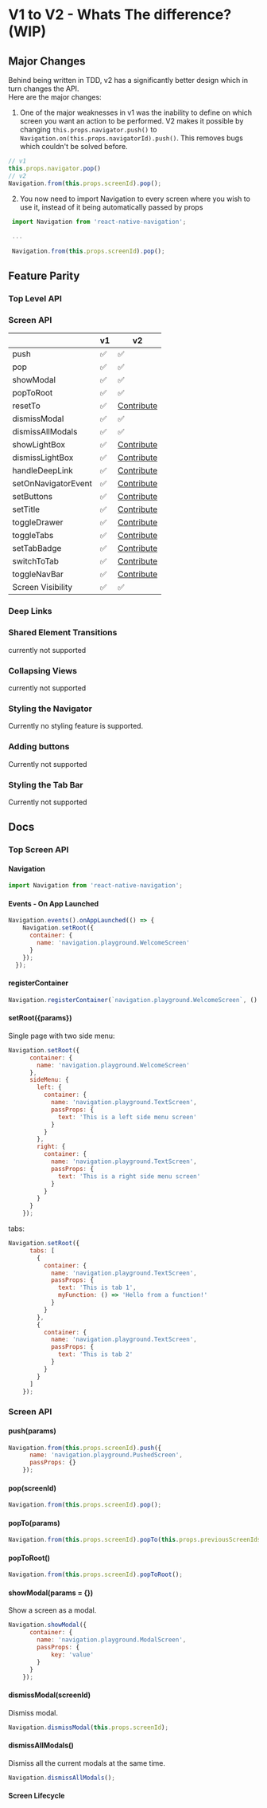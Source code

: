 # V1 to V2 - Whats The difference? (WIP)

## Major Changes
Behind being written in TDD, v2 has a significantly better design which in turn changes the API. <br>
Here are the major changes: 


1) One of the major weaknesses in v1 was the inability to define on which screen you want an action to be performed.
  V2 makes it possible by changing `this.props.navigator.push()` to `Navigation.on(this.props.navigatorId).push()`.
  This removes bugs which couldn't be solved before. 
 ```js
 // v1
 this.props.navigator.pop()
 // v2
 Navigation.from(this.props.screenId).pop();
```

2) You now need to import Navigation to every screen where you wish to use it, instead of it being automatically passed by props
```js
 import Navigation from 'react-native-navigation';
 
 ...
 
 Navigation.from(this.props.screenId).pop();
```




## Feature Parity 
### Top Level API

### Screen API

|                     | v1     | v2         |
|---------------------|--------|------------|
| push                |  ✅     |   ✅       |
| pop                 |  ✅     |  ✅         |
| showModal           |  ✅     |  ✅   |
| popToRoot           |   ✅     |   ✅         |
| resetTo             |   ✅     |    [Contribute](CONTRIBUTING.md)      |
| dismissModal        |   ✅     |     ✅       |
| dismissAllModals    |   ✅     |      ✅      |
| showLightBox        |   ✅     |      [Contribute](CONTRIBUTING.md)      |
| dismissLightBox     |   ✅     |       [Contribute](CONTRIBUTING.md)       |
| handleDeepLink      |   ✅     |       [Contribute](CONTRIBUTING.md)       |
| setOnNavigatorEvent |   ✅     |       [Contribute](CONTRIBUTING.md)       |
| setButtons          |   ✅     |         [Contribute](CONTRIBUTING.md)     |
| setTitle            |   ✅     |         [Contribute](CONTRIBUTING.md)     |
| toggleDrawer        |   ✅     |        [Contribute](CONTRIBUTING.md)   |
| toggleTabs          |   ✅     |        [Contribute](CONTRIBUTING.md)     |
| setTabBadge         |    ✅    |       [Contribute](CONTRIBUTING.md)     |
| switchToTab         |    ✅    |        [Contribute](CONTRIBUTING.md)    |
| toggleNavBar        |   ✅     |      [Contribute](CONTRIBUTING.md)      |
| Screen Visibility   |   ✅     |       ✅     |

### Deep Links

### Shared Element Transitions

currently not supported

### Collapsing Views

currently not supported

### Styling the Navigator 

Currently no styling feature is supported.

### Adding buttons 

Currently not supported 

### Styling the Tab Bar

Currently not supported
## Docs

### Top Screen API

#### Navigation
```js
import Navigation from 'react-native-navigation';
```
#### Events - On App Launched
```js
Navigation.events().onAppLaunched(() => {
    Navigation.setRoot({
      container: {
        name: 'navigation.playground.WelcomeScreen'
      }
    });
  });
```

#### registerContainer
```js
Navigation.registerContainer(`navigation.playground.WelcomeScreen`, () => WelcomeScreen);
```
#### setRoot({params})
Single page with two side menu: 
```js
Navigation.setRoot({
      container: {
        name: 'navigation.playground.WelcomeScreen'
      },
      sideMenu: {
        left: {
          container: {
            name: 'navigation.playground.TextScreen',
            passProps: {
              text: 'This is a left side menu screen'
            }
          }
        },
        right: {
          container: {
            name: 'navigation.playground.TextScreen',
            passProps: {
              text: 'This is a right side menu screen'
            }
          }
        }
      }
    });
```
tabs: 
```js
Navigation.setRoot({
      tabs: [
        {
          container: {
            name: 'navigation.playground.TextScreen',
            passProps: {
              text: 'This is tab 1',
              myFunction: () => 'Hello from a function!'
            }
          }
        },
        {
          container: {
            name: 'navigation.playground.TextScreen',
            passProps: {
              text: 'This is tab 2'
            }
          }
        }
      ]
    });
```
### Screen API

#### push(params)
```js
Navigation.from(this.props.screenId).push({
      name: 'navigation.playground.PushedScreen',
      passProps: {}
    });
```
#### pop(screenId)
```js
Navigation.from(this.props.screenId).pop();
```
#### popTo(params)
```js
Navigation.from(this.props.screenId).popTo(this.props.previousScreenIds[0]);
```
#### popToRoot()
```js
Navigation.from(this.props.screenId).popToRoot();
```
#### showModal(params = {})
Show a screen as a modal.
```js
Navigation.showModal({
      container: {
        name: 'navigation.playground.ModalScreen',
        passProps: {
            key: 'value'
        }
      }
    });
```
#### dismissModal(screenId)
Dismiss modal.
```js
Navigation.dismissModal(this.props.screenId);
```
#### dismissAllModals()
Dismiss all the current modals at the same time.
```js
Navigation.dismissAllModals();
```
#### Screen Lifecycle



